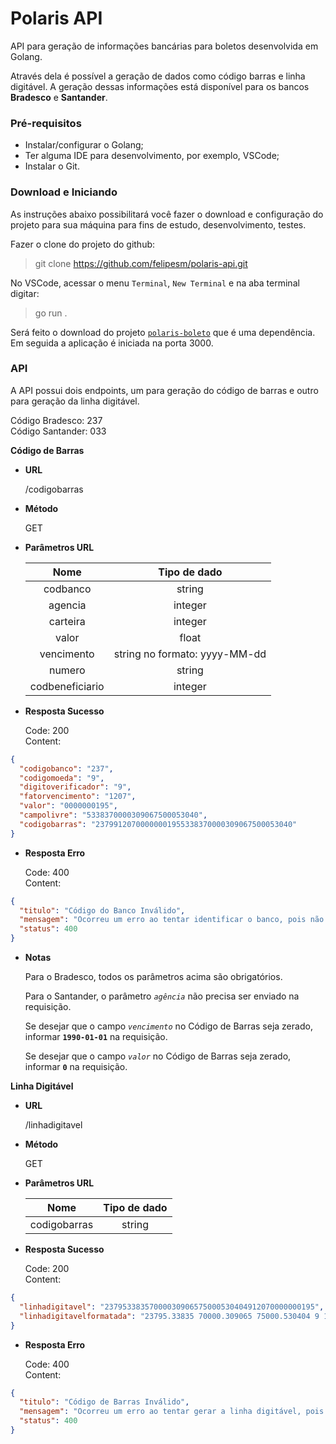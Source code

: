 # Polaris	API

API para geração de informações bancárias para boletos desenvolvida em Golang.

Através dela é possível a geração de dados como código barras e linha digitável. A geração dessas informações está disponível para os bancos **Bradesco** e **Santander**.

### Pré-requisitos

* Instalar/configurar o Golang; 
* Ter alguma IDE para desenvolvimento, por exemplo, VSCode;
* Instalar o Git.

### Download e Iniciando

As instruções abaixo possibilitará você fazer o download e configuração do projeto para sua máquina para fins de estudo, desenvolvimento, testes.

Fazer o clone do projeto do github:
> git clone https://github.com/felipesm/polaris-api.git

No VSCode, acessar o menu `Terminal`, `New Terminal` e na aba terminal digitar:
> go run .

Será feito o download do projeto [`polaris-boleto`](https://github.com/felipesm/polaris-boleto) que é uma dependência. Em seguida a aplicação é iniciada na porta 3000.

### API

A API possui dois endpoints, um para geração do código de barras e outro para geração da linha digitável.

Código Bradesco: 237<br>
Código Santander: 033<br>

**Código de Barras**

* **URL**

  /codigobarras
  
* **Método**

  GET
  
*  **Parâmetros URL**

    | Nome  |  Tipo de dado  |
    | :---: | :---: |
    |  codbanco |  string |
    |  agencia |  integer |
    |  carteira |  integer |
    |  valor |  float |
    |  vencimento |  string no formato: yyyy-MM-dd |
    |  numero |  string |
    |  codbeneficiario |  integer |

*  **Resposta Sucesso**

   Code: 200<br>
   Content:
```json
{
  "codigobanco": "237",
  "codigomoeda": "9",
  "digitoverificador": "9",
  "fatorvencimento": "1207",
  "valor": "0000000195",
  "campolivre": "5338370000309067500053040",
  "codigobarras": "23799120700000001955338370000309067500053040"
}
```
*  **Resposta Erro**

   Code: 400<br>
   Content:
```json
{
  "titulo": "Código do Banco Inválido",
  "mensagem": "Ocorreu um erro ao tentar identificar o banco, pois não existe serviço disponível para o código 123! Informe um código de banco válido.",
  "status": 400
}
```

*  **Notas**

   Para o Bradesco, todos os parâmetros acima são obrigatórios.
   
   Para o Santander, o parâmetro *`agência`* não precisa ser enviado na requisição.
   
   Se desejar que o campo *`vencimento`* no Código de Barras seja zerado, informar **`1990-01-01`** na requisição.
   
   Se desejar que o campo *`valor`* no Código de Barras seja zerado, informar **`0`** na requisição.
   
**Linha Digitável**

* **URL**

  /linhadigitavel
  
* **Método**

  GET
  
*  **Parâmetros URL**

    | Nome  |  Tipo de dado  |
    | :---: | :---: |
    |  codigobarras |  string |

*  **Resposta Sucesso**

   Code: 200<br>
   Content:

```json
{
  "linhadigitavel": "23795338357000030906575000530404912070000000195",
  "linhadigitavelformatada": "23795.33835 70000.309065 75000.530404 9 12070000000195"
}
```
    
*  **Resposta Erro**

   Code: 400<br>
   Content:
```json
{
  "titulo": "Código de Barras Inválido",
  "mensagem": "Ocorreu um erro ao tentar gerar a linha digitável, pois o código de barras é inválido! O código 237991207000000019553383700003090675000530409 não tem o tamanho correto.",
  "status": 400
}
```
